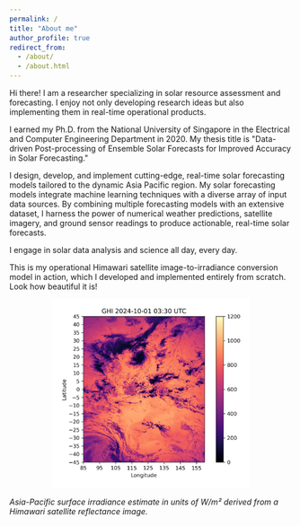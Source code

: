 ```yaml
---
permalink: /
title: "About me"
author_profile: true
redirect_from: 
  - /about/
  - /about.html
---
```


Hi there! I am a researcher specializing in solar resource assessment and forecasting. I enjoy not only developing research ideas but also implementing them in real-time operational products.

I earned my Ph.D. from the National University of Singapore in the Electrical and Computer Engineering Department in 2020. My thesis title is "Data-driven Post-processing of Ensemble Solar Forecasts for Improved Accuracy in Solar Forecasting."

I design, develop, and implement cutting-edge, real-time solar forecasting models tailored to the dynamic Asia Pacific region. My solar forecasting models integrate machine learning techniques with a diverse array of input data sources. By combining multiple forecasting models with an extensive dataset, I harness the power of numerical weather predictions, satellite imagery, and ground sensor readings to produce actionable, real-time solar forecasts.

I engage in solar data analysis and science all day, every day.

This is my operational Himawari satellite image-to-irradiance conversion model in action, which I developed and implemented entirely from scratch. Look how beautiful it is!

<div style="text-align: center;">
  <img src="/images/GHI_B03_points_1_hourly_fixed_quantile_muller_modified_202410010330.ext.01.fld.004.png" alt="Image-to-irradiance conversion" width="70%">
</div>
<p><em>Asia-Pacific surface irradiance estimate in units of W/m² derived from a Himawari satellite reflectance image.</em></p>
